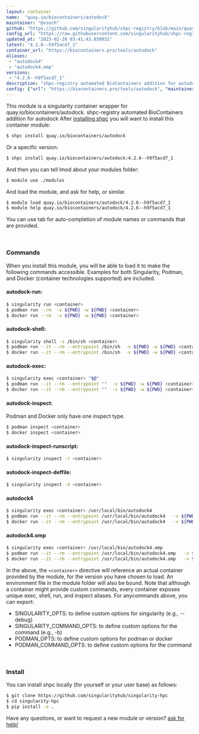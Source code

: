 ```yaml
---
layout: container
name:  "quay.io/biocontainers/autodock"
maintainer: "@vsoch"
github: "https://github.com/singularityhub/shpc-registry/blob/main/quay.io/biocontainers/autodock/container.yaml"
config_url: "https://raw.githubusercontent.com/singularityhub/shpc-registry/main/quay.io/biocontainers/autodock/container.yaml"
updated_at: "2023-02-20 03:41:43.850031"
latest: "4.2.6--h9f5acd7_1"
container_url: "https://biocontainers.pro/tools/autodock"
aliases:
 - "autodock4"
 - "autodock4.omp"
versions:
 - "4.2.6--h9f5acd7_1"
description: "shpc-registry automated BioContainers addition for autodock"
config: {"url": "https://biocontainers.pro/tools/autodock", "maintainer": "@vsoch", "description": "shpc-registry automated BioContainers addition for autodock", "latest": {"4.2.6--h9f5acd7_1": "sha256:7e885b64621b5c311b10889785143e580a323ca0281ca515c7c5c8ba475e8399"}, "tags": {"4.2.6--h9f5acd7_1": "sha256:7e885b64621b5c311b10889785143e580a323ca0281ca515c7c5c8ba475e8399"}, "docker": "quay.io/biocontainers/autodock", "aliases": {"autodock4": "/usr/local/bin/autodock4", "autodock4.omp": "/usr/local/bin/autodock4.omp"}}
---
```


This module is a singularity container wrapper for quay.io/biocontainers/autodock.
shpc-registry automated BioContainers addition for autodock
After [installing shpc](#install) you will want to install this container module:


```bash
$ shpc install quay.io/biocontainers/autodock
```

Or a specific version:

```bash
$ shpc install quay.io/biocontainers/autodock:4.2.6--h9f5acd7_1
```

And then you can tell lmod about your modules folder:

```bash
$ module use ./modules
```

And load the module, and ask for help, or similar.

```bash
$ module load quay.io/biocontainers/autodock/4.2.6--h9f5acd7_1
$ module help quay.io/biocontainers/autodock/4.2.6--h9f5acd7_1
```

You can use tab for auto-completion of module names or commands that are provided.

<br>

### Commands

When you install this module, you will be able to load it to make the following commands accessible.
Examples for both Singularity, Podman, and Docker (container technologies supported) are included.

#### autodock-run:

```bash
$ singularity run <container>
$ podman run --rm  -v ${PWD} -w ${PWD} <container>
$ docker run --rm  -v ${PWD} -w ${PWD} <container>
```

#### autodock-shell:

```bash
$ singularity shell -s /bin/sh <container>
$ podman run --it --rm --entrypoint /bin/sh  -v ${PWD} -w ${PWD} <container>
$ docker run --it --rm --entrypoint /bin/sh  -v ${PWD} -w ${PWD} <container>
```

#### autodock-exec:

```bash
$ singularity exec <container> "$@"
$ podman run --it --rm --entrypoint ""  -v ${PWD} -w ${PWD} <container> "$@"
$ docker run --it --rm --entrypoint ""  -v ${PWD} -w ${PWD} <container> "$@"
```

#### autodock-inspect:

Podman and Docker only have one inspect type.

```bash
$ podman inspect <container>
$ docker inspect <container>
```

#### autodock-inspect-runscript:

```bash
$ singularity inspect -r <container>
```

#### autodock-inspect-deffile:

```bash
$ singularity inspect -d <container>
```


#### autodock4

```bash
$ singularity exec <container> /usr/local/bin/autodock4
$ podman run --it --rm --entrypoint /usr/local/bin/autodock4   -v ${PWD} -w ${PWD} <container> -c " $@"
$ docker run --it --rm --entrypoint /usr/local/bin/autodock4   -v ${PWD} -w ${PWD} <container> -c " $@"
```


#### autodock4.omp

```bash
$ singularity exec <container> /usr/local/bin/autodock4.omp
$ podman run --it --rm --entrypoint /usr/local/bin/autodock4.omp   -v ${PWD} -w ${PWD} <container> -c " $@"
$ docker run --it --rm --entrypoint /usr/local/bin/autodock4.omp   -v ${PWD} -w ${PWD} <container> -c " $@"
```



In the above, the `<container>` directive will reference an actual container provided
by the module, for the version you have chosen to load. An environment file in the
module folder will also be bound. Note that although a container
might provide custom commands, every container exposes unique exec, shell, run, and
inspect aliases. For anycommands above, you can export:

 - SINGULARITY_OPTS: to define custom options for singularity (e.g., --debug)
 - SINGULARITY_COMMAND_OPTS: to define custom options for the command (e.g., -b)
 - PODMAN_OPTS: to define custom options for podman or docker
 - PODMAN_COMMAND_OPTS: to define custom options for the command

<br>

### Install

You can install shpc locally (for yourself or your user base) as follows:

```bash
$ git clone https://github.com/singularityhub/singularity-hpc
$ cd singularity-hpc
$ pip install -e .
```

Have any questions, or want to request a new module or version? [ask for help!](https://github.com/singularityhub/singularity-hpc/issues)